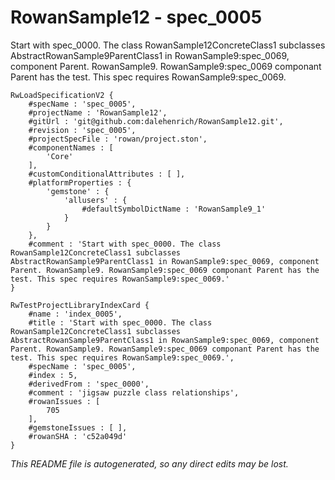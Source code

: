 # RowanSample12 - spec_0005
Start with spec_0000. The class RowanSample12ConcreteClass1 subclasses AbstractRowanSample9ParentClass1 in RowanSample9:spec_0069, component Parent. RowanSample9. RowanSample9:spec_0069 componant Parent has the test. This spec requires RowanSample9:spec_0069.
```
RwLoadSpecificationV2 {
	#specName : 'spec_0005',
	#projectName : 'RowanSample12',
	#gitUrl : 'git@github.com:dalehenrich/RowanSample12.git',
	#revision : 'spec_0005',
	#projectSpecFile : 'rowan/project.ston',
	#componentNames : [
		'Core'
	],
	#customConditionalAttributes : [ ],
	#platformProperties : {
		'gemstone' : {
			'allusers' : {
				#defaultSymbolDictName : 'RowanSample9_1'
			}
		}
	},
	#comment : 'Start with spec_0000. The class RowanSample12ConcreteClass1 subclasses AbstractRowanSample9ParentClass1 in RowanSample9:spec_0069, component Parent. RowanSample9. RowanSample9:spec_0069 componant Parent has the test. This spec requires RowanSample9:spec_0069.'
}

RwTestProjectLibraryIndexCard {
	#name : 'index_0005',
	#title : 'Start with spec_0000. The class RowanSample12ConcreteClass1 subclasses AbstractRowanSample9ParentClass1 in RowanSample9:spec_0069, component Parent. RowanSample9. RowanSample9:spec_0069 componant Parent has the test. This spec requires RowanSample9:spec_0069.',
	#specName : 'spec_0005',
	#index : 5,
	#derivedFrom : 'spec_0000',
	#comment : 'jigsaw puzzle class relationships',
	#rowanIssues : [
		705
	],
	#gemstoneIssues : [ ],
	#rowanSHA : 'c52a049d'
}
```

*This README file is autogenerated, so any direct edits may be lost.*
